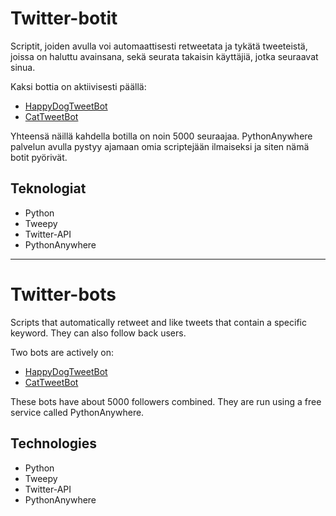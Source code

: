 # Twitter-botit
Scriptit, joiden avulla voi automaattisesti retweetata ja tykätä tweeteistä, joissa on haluttu avainsana, sekä seurata takaisin käyttäjiä, jotka seuraavat sinua. 

Kaksi bottia on aktiivisesti päällä: 
- [HappyDogTweetBot](https://twitter.com/HappyTweetBot1)
- [CatTweetBot](https://twitter.com/CatTweetBot1)

Yhteensä näillä kahdella botilla on noin 5000 seuraajaa. PythonAnywhere palvelun avulla pystyy ajamaan omia scriptejään ilmaiseksi ja siten nämä botit pyörivät. 

## Teknologiat
 - Python
 - Tweepy
 - Twitter-API
 - PythonAnywhere

---

# Twitter-bots
Scripts that automatically retweet and  like tweets that contain a specific keyword. They can also follow back users. 

Two bots are actively on:  
- [HappyDogTweetBot](https://twitter.com/HappyTweetBot1)
- [CatTweetBot](https://twitter.com/CatTweetBot1)

These bots have about 5000 followers combined. They are run using a free service called PythonAnywhere.

## Technologies
 - Python
 - Tweepy
 - Twitter-API
 - PythonAnywhere